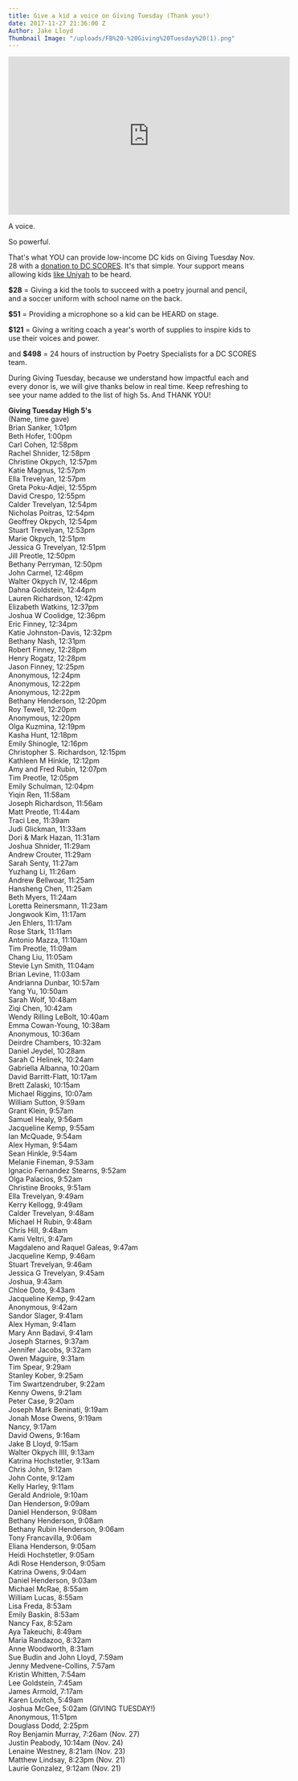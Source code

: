 ```yaml
---
title: Give a kid a voice on Giving Tuesday (Thank you!)
date: 2017-11-27 21:36:00 Z
Author: Jake Lloyd
Thumbnail Image: "/uploads/FB%20-%20Giving%20Tuesday%20(1).png"
---
```


<iframe width="560" height="315" src="https://www.youtube.com/embed/T7AMXQbDSwk" frameborder="0" allowfullscreen></iframe>

A voice. 

So powerful. 

That's what YOU can provide low-income DC kids on Giving Tuesday Nov. 28 with a [donation to DC SCORES](http://bit.ly/GiveToSCORES). It's that simple. Your support means allowing kids [like Uniyah](http://bit.ly/UniyahBravery) to be heard.
 

**$28** = Giving a kid the tools to succeed with a poetry journal and pencil, and a soccer uniform with school name on the back.

**$51** = Providing a microphone so a kid can be HEARD on stage.

**$121** = Giving a writing coach a year's worth of supplies to inspire kids to use their voices and power.

and **$498** = 24 hours of instruction by Poetry Specialists for a DC SCORES team.

During Giving Tuesday, because we understand how impactful each and every donor is, we will give thanks below in real time. Keep refreshing to see your name added to the list of high 5s. And THANK YOU!

**Giving Tuesday High 5's** <br>
(Name, time gave) <br>
Brian Sanker, 1:01pm <br>
Beth Hofer, 1:00pm <br>
Carl Cohen, 12:58pm <br>
Rachel Shnider, 12:58pm <br>
Christine Okpych, 12:57pm <br>
Katie Magnus, 12:57pm <br>
Ella Trevelyan, 12:57pm <br>
Greta Poku-Adjei, 12:55pm <br>
David Crespo, 12:55pm <br>
Calder Trevelyan, 12:54pm <br>
Nicholas Poitras, 12:54pm <br>
Geoffrey Okpych, 12:54pm <br>
Stuart Trevelyan, 12:53pm <br>
Marie Okpych, 12:51pm <br>
Jessica G Trevelyan, 12:51pm <br>
Jill Preotle, 12:50pm <br>
Bethany Perryman, 12:50pm <br>
John Carmel, 12:46pm <br>
Walter Okpych IV, 12:46pm <br>
Dahna Goldstein, 12:44pm <br>
Lauren Richardson, 12:42pm <br>
Elizabeth Watkins, 12:37pm <br>
Joshua W Coolidge, 12:36pm <br>
Eric Finney, 12:34pm <br>
Katie Johnston-Davis, 12:32pm <br>
Bethany Nash, 12:31pm <br>
Robert Finney, 12:28pm <br>
Henry Rogatz, 12:28pm <br>
Jason Finney, 12:25pm <br>
Anonymous, 12:24pm <br>
Anonymous, 12:22pm <br>
Anonymous, 12:22pm <br>
Bethany Henderson, 12:20pm <br>
Roy Tewell, 12:20pm <br>
Anonymous, 12:20pm <br>
Olga Kuzmina, 12:19pm <br>
Kasha Hunt, 12:18pm <br>
Emily Shinogle, 12:16pm <br>
Christopher S. Richardson, 12:15pm <br>
Kathleen M Hinkle, 12:12pm <br>
Amy and Fred Rubin, 12:07pm <br>
Tim Preotle, 12:05pm <br>
Emily Schulman, 12:04pm <br>
Yiqin Ren, 11:58am <br>
Joseph Richardson, 11:56am <br>
Matt Preotle, 11:44am <br>
Traci Lee, 11:39am <br>
Judi Glickman, 11:33am <br>
Dori & Mark Hazan, 11:31am <br>
Joshua Shnider, 11:29am <br>
Andrew Crouter, 11:29am <br>
Sarah Senty, 11:27am <br>
Yuzhang Li, 11:26am <br>
Andrew Bellwoar, 11:25am <br>
Hansheng Chen, 11:25am <br>
Beth Myers, 11:24am <br>
Loretta Reinersmann, 11:23am <br>
Jongwook Kim, 11:17am <br>
Jen Ehlers, 11:17am <br>
Rose Stark, 11:11am <br>
Antonio Mazza, 11:10am <br>
Tim Preotle, 11:09am <br>
Chang Liu, 11:05am <br>
Stevie Lyn Smith, 11:04am <br>
Brian Levine, 11:03am <br>
Andrianna Dunbar, 10:57am <br>
Yang Yu, 10:50am <br>
Sarah Wolf, 10:48am <br>
Ziqi Chen, 10:42am <br>
Wendy Rilling LeBolt, 10:40am <br>
Emma Cowan-Young, 10:38am <br>
Anonymous, 10:36am <br>
Deirdre Chambers, 10:32am <br>
Daniel Jeydel, 10:28am <br>
Sarah C Helinek, 10:24am <br>
Gabriella Albanna, 10:20am <br>
David Barritt-Flatt, 10:17am <br>
Brett Zalaski, 10:15am <br>
Michael Riggins, 10:07am <br>
William Sutton, 9:59am <br>
Grant Klein, 9:57am <br>
Samuel Healy, 9:56am <br>
Jacqueline Kemp, 9:55am <br>
Ian McQuade, 9:54am <br>
Alex Hyman, 9:54am <br>
Sean Hinkle, 9:54am <br>
Melanie Fineman, 9:53am <br>
Ignacio Fernandez Stearns, 9:52am <br>
Olga Palacios, 9:52am <br>
Christine Brooks, 9:51am <br>
Ella Trevelyan, 9:49am <br>
Kerry Kellogg, 9:49am <br>
Calder Trevelyan, 9:48am <br>
Michael H Rubin, 9:48am <br>
Chris Hill, 9:48am <br>
Kami Veltri, 9:47am <br>
Magdaleno and Raquel Galeas, 9:47am <br>
Jacqueline Kemp, 9:46am <br>
Stuart Trevelyan, 9:46am <br>
Jessica G Trevelyan, 9:45am <br>
Joshua, 9:43am <br>
Chloe Doto, 9:43am <br>
Jacqueline Kemp, 9:42am <br>
Anonymous, 9:42am <br>
Sandor Slager, 9:41am <br>
Alex Hyman, 9:41am <br>
Mary Ann Badavi, 9:41am <br>
Joseph Starnes, 9:37am <br>
Jennifer Jacobs, 9:32am <br>
Owen Maguire, 9:31am <br>
Tim Spear, 9:29am <br>
Stanley Kober, 9:25am <br>
Tim Swartzendruber, 9:22am <br>
Kenny Owens, 9:21am <br>
Peter Case, 9:20am <br>
Joseph Mark Beninati, 9:19am <br>
Jonah Mose Owens, 9:19am <br>
Nancy, 9:17am <br>
David Owens, 9:16am <br>
Jake B Lloyd, 9:15am <br>
Walter Okpych IIII, 9:13am <br>
Katrina Hochstetler, 9:13am <br>
Chris John, 9:12am <br>
John Conte, 9:12am <br>
Kelly Harley, 9:11am <br>
Gerald Andriole, 9:10am <br>
Dan Henderson, 9:09am <br>
Daniel Henderson, 9:08am <br>
Bethany Henderson, 9:08am <br>
Bethany Rubin Henderson, 9:06am <br>
Tony Francavilla, 9:06am <br>
Eliana Henderson, 9:05am <br>
Heidi Hochstetler, 9:05am <br>
Adi Rose Henderson, 9:05am <br>
Katrina Owens, 9:04am <br>
Daniel Henderson, 9:03am <br>
Michael McRae, 8:55am <br>
William Lucas, 8:55am <br>
Lisa Freda, 8:53am <br>
Emily Baskin, 8:53am <br>
Nancy Fax, 8:52am <br>
Aya Takeuchi, 8:49am <br>
Maria Randazoo, 8:32am <br>
Anne Woodworth, 8:31am <br>
Sue Budin and John Lloyd, 7:59am <br>
Jenny Medvene-Collins, 7:57am <br>
Kristin Whitten, 7:54am <br>
Lee Goldstein, 7:45am <br>
James Armold, 7:17am <br>
Karen Lovitch, 5:49am <br>
Joshua McGee, 5:02am (GIVING TUESDAY!)<br> 
Anonymous, 11:51pm <br>
Douglass Dodd, 2:25pm <br>
Roy Benjamin Murray, 7:26am (Nov. 27)<br>
Justin Peabody, 10:14am (Nov. 24)<br>
Lenaine Westney, 8:21am (Nov. 23)<br>
Matthew Lindsay, 8:23pm (Nov. 21)<br>
Laurie Gonzalez, 9:12am (Nov. 21)<br>